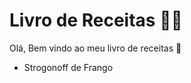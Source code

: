 # Livro de Receitas :man_cook:

Olá, Bem vindo ao meu livro de receitas :wave:

- Strogonoff de Frango 

